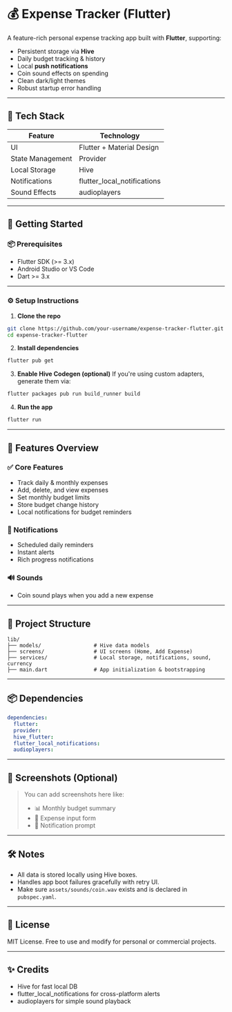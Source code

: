 # 💰 Expense Tracker (Flutter)

A feature-rich personal expense tracking app built with **Flutter**, supporting:

- Persistent storage via **Hive**
- Daily budget tracking & history
- Local **push notifications**
- Coin sound effects on spending
- Clean dark/light themes
- Robust startup error handling

---

## 🧠 Tech Stack

| Feature                | Technology                    |
|------------------------|-------------------------------|
| UI                     | Flutter + Material Design     |
| State Management       | Provider                      |
| Local Storage          | Hive                          |
| Notifications          | flutter_local_notifications   |
| Sound Effects          | audioplayers                  |

---

## 🚀 Getting Started

### 📦 Prerequisites

- Flutter SDK (>= 3.x)
- Android Studio or VS Code
- Dart >= 3.x

---

### ⚙️ Setup Instructions

1. **Clone the repo**
```bash
git clone https://github.com/your-username/expense-tracker-flutter.git
cd expense-tracker-flutter
```

2. **Install dependencies**
```bash
flutter pub get
```

3. **Enable Hive Codegen (optional)**
If you're using custom adapters, generate them via:
```bash
flutter packages pub run build_runner build
```

4. **Run the app**
```bash
flutter run
```

---

## 🔔 Features Overview

### ✅ Core Features
- Track daily & monthly expenses
- Add, delete, and view expenses
- Set monthly budget limits
- Store budget change history
- Local notifications for budget reminders

### 🔔 Notifications
- Scheduled daily reminders
- Instant alerts
- Rich progress notifications

### 🔊 Sounds
- Coin sound plays when you add a new expense

---

## 📁 Project Structure

```text
lib/
├── models/                 # Hive data models
├── screens/                # UI screens (Home, Add Expense)
├── services/               # Local storage, notifications, sound, currency
├── main.dart               # App initialization & bootstrapping
```

---

## 📦 Dependencies

```yaml
dependencies:
  flutter:
  provider:
  hive_flutter:
  flutter_local_notifications:
  audioplayers:
```

---

## 📸 Screenshots (Optional)

> You can add screenshots here like:
> - 📊 Monthly budget summary
> - 📝 Expense input form
> - 🔔 Notification prompt

---

## 🛠 Notes

- All data is stored locally using Hive boxes.
- Handles app boot failures gracefully with retry UI.
- Make sure `assets/sounds/coin.wav` exists and is declared in `pubspec.yaml`.

---

## 📄 License

MIT License. Free to use and modify for personal or commercial projects.

---

## ✨ Credits

- Hive for fast local DB
- flutter_local_notifications for cross-platform alerts
- audioplayers for simple sound playback
